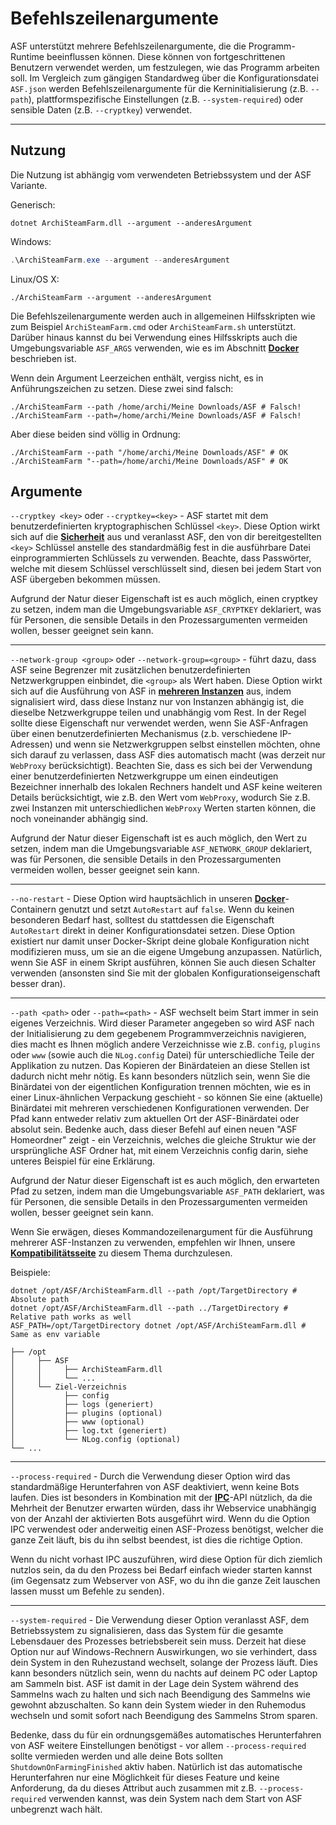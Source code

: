 # Befehlszeilenargumente

ASF unterstützt mehrere Befehlszeilenargumente, die die Programm-Runtime beeinflussen können. Diese können von fortgeschrittenen Benutzern verwendet werden, um festzulegen, wie das Programm arbeiten soll. Im Vergleich zum gängigen Standardweg über die Konfigurationsdatei `ASF.json` werden Befehlszeilenargumente für die Kerninitialisierung (z.B. `--path`), plattformspezifische Einstellungen (z.B. `--system-required`) oder sensible Daten (z.B. `--cryptkey`) verwendet.

* * *

## Nutzung

Die Nutzung ist abhängig vom verwendeten Betriebssystem und der ASF Variante.

Generisch:

```shell
dotnet ArchiSteamFarm.dll --argument --anderesArgument
```

Windows:

```powershell
.\ArchiSteamFarm.exe --argument --anderesArgument
```

Linux/OS X:

```shell
./ArchiSteamFarm --argument --anderesArgument
```

Die Befehlszeilenargumente werden auch in allgemeinen Hilfsskripten wie zum Beispiel `ArchiSteamFarm.cmd` oder `ArchiSteamFarm.sh` unterstützt. Darüber hinaus kannst du bei Verwendung eines Hilfsskripts auch die Umgebungsvariable `ASF_ARGS` verwenden, wie es im Abschnitt **[Docker](https://github.com/JustArchiNET/ArchiSteamFarm/wiki/Docker-de-DE#befehlszeilenargumente)** beschrieben ist.

Wenn dein Argument Leerzeichen enthält, vergiss nicht, es in Anführungszeichen zu setzen. Diese zwei sind falsch:

```shell
./ArchiSteamFarm --path /home/archi/Meine Downloads/ASF # Falsch!
./ArchiSteamFarm --path=/home/archi/Meine Downloads/ASF # Falsch!
```

Aber diese beiden sind völlig in Ordnung:

```shell
./ArchiSteamFarm --path "/home/archi/Meine Downloads/ASF" # OK
./ArchiSteamFarm "--path=/home/archi/Meine Downloads/ASF" # OK
```

## Argumente

`--cryptkey <key>` oder `--cryptkey=<key>` - ASF startet mit dem benutzerdefinierten kryptographischen Schlüssel `<key>`. Diese Option wirkt sich auf die **[Sicherheit](https://github.com/JustArchiNET/ArchiSteamFarm/wiki/Security-de-DE)** aus und veranlasst ASF, den von dir bereitgestellten `<key>` Schlüssel anstelle des standardmäßig fest in die ausführbare Datei einprogrammierten Schlüssels zu verwenden. Beachte, dass Passwörter, welche mit diesem Schlüssel verschlüsselt sind, diesen bei jedem Start von ASF übergeben bekommen müssen.

Aufgrund der Natur dieser Eigenschaft ist es auch möglich, einen cryptkey zu setzen, indem man die Umgebungsvariable `ASF_CRYPTKEY` deklariert, was für Personen, die sensible Details in den Prozessargumenten vermeiden wollen, besser geeignet sein kann.

* * *

`--network-group <group>` oder `--network-group=<group>` - führt dazu, dass ASF seine Begrenzer mit zusätzlichen benutzerdefinierten Netzwerkgruppen einbindet, die `<group>` als Wert haben. Diese Option wirkt sich auf die Ausführung von ASF in **[mehreren Instanzen](https://github.com/JustArchiNET/ArchiSteamFarm/wiki/Compatibility#multiple-instances)** aus, indem signalisiert wird, dass diese Instanz nur von Instanzen abhängig ist, die dieselbe Netzwerkgruppe teilen und unabhängig vom Rest. In der Regel sollte diese Eigenschaft nur verwendet werden, wenn Sie ASF-Anfragen über einen benutzerdefinierten Mechanismus (z.b. verschiedene IP-Adressen) und wenn sie Netzwerkgruppen selbst einstellen möchten, ohne sich darauf zu verlassen, dass ASF dies automatisch macht (was derzeit nur `WebProxy` berücksichtigt). Beachten Sie, dass es sich bei der Verwendung einer benutzerdefinierten Netzwerkgruppe um einen eindeutigen Bezeichner innerhalb des lokalen Rechners handelt und ASF keine weiteren Details berücksichtigt, wie z.B. den Wert vom `WebProxy`, wodurch Sie z.B. zwei Instanzen mit unterschiedlichen `WebProxy` Werten starten können, die noch voneinander abhängig sind.

Aufgrund der Natur dieser Eigenschaft ist es auch möglich, den Wert zu setzen, indem man die Umgebungsvariable `ASF_NETWORK_GROUP` deklariert, was für Personen, die sensible Details in den Prozessargumenten vermeiden wollen, besser geeignet sein kann.

* * *

`--no-restart` - Diese Option wird hauptsächlich in unseren **[Docker](https://github.com/JustArchi/ArchiSteamFarm/wiki/Docker-de-DE)**-Containern genutzt und setzt `AutoRestart` auf `false`. Wenn du keinen besonderen Bedarf hast, solltest du stattdessen die Eigenschaft `AutoRestart` direkt in deiner Konfigurationsdatei setzen. Diese Option existiert nur damit unser Docker-Skript deine globale Konfiguration nicht modifizieren muss, um sie an die eigene Umgebung anzupassen. Natürlich, wenn Sie ASF in einem Skript ausführen, können Sie auch diesen Schalter verwenden (ansonsten sind Sie mit der globalen Konfigurationseigenschaft besser dran).

* * *

`--path <path>` oder `--path=<path>` - ASF wechselt beim Start immer in sein eigenes Verzeichnis. Wird dieser Parameter angegeben so wird ASF nach der Initialisierung zu dem gegebenem Programmverzeichnis navigieren, dies macht es Ihnen möglich andere Verzeichnisse wie z.B. `config`, `plugins` oder `www` (sowie auch die `NLog.config` Datei) für unterschiedliche Teile der Applikation zu nutzen. Das Kopieren der Binärdateien an diese Stellen ist dadurch nicht mehr nötig. Es kann besonders nützlich sein, wenn Sie die Binärdatei von der eigentlichen Konfiguration trennen möchten, wie es in einer Linux-ähnlichen Verpackung geschieht - so können Sie eine (aktuelle) Binärdatei mit mehreren verschiedenen Konfigurationen verwenden. Der Pfad kann entweder relativ zum aktuellen Ort der ASF-Binärdatei oder absolut sein. Bedenke auch, dass dieser Befehl auf einen neuen "ASF Homeordner" zeigt - ein Verzeichnis, welches die gleiche Struktur wie der ursprüngliche ASF Ordner hat, mit einem Verzeichnis config darin, siehe unteres Beispiel für eine Erklärung.

Aufgrund der Natur dieser Eigenschaft ist es auch möglich, den erwarteten Pfad zu setzen, indem man die Umgebungsvariable `ASF_PATH` deklariert, was für Personen, die sensible Details in den Prozessargumenten vermeiden wollen, besser geeignet sein kann.

Wenn Sie erwägen, dieses Kommandozeilenargument für die Ausführung mehrerer ASF-Instanzen zu verwenden, empfehlen wir Ihnen, unsere **[Kompatibilitätsseite](https://github.com/JustArchiNET/ArchiSteamFarm/wiki/Compatibility#multiple-instances)** zu diesem Thema durchzulesen.

Beispiele:

```shell
dotnet /opt/ASF/ArchiSteamFarm.dll --path /opt/TargetDirectory # Absolute path
dotnet /opt/ASF/ArchiSteamFarm.dll --path ../TargetDirectory # Relative path works as well
ASF_PATH=/opt/TargetDirectory dotnet /opt/ASF/ArchiSteamFarm.dll # Same as env variable
```

```text
├── /opt
│     ├── ASF
│     │     ├── ArchiSteamFarm.dll
│     │     └── ...
│     └── Ziel-Verzeichnis
│           ├── config
│           ├── logs (generiert)
│           ├── plugins (optional)
│           ├── www (optional)
│           ├── log.txt (generiert)
│           └── NLog.config (optional)
└── ...
```

* * *

`--process-required` - Durch die Verwendung dieser Option wird das standardmäßige Herunterfahren von ASF deaktiviert, wenn keine Bots laufen. Dies ist besonders in Kombination mit der **[IPC](https://github.com/JustArchi/ArchiSteamFarm/wiki/IPC-de-DE)**-API nützlich, da die Mehrheit der Benutzer erwarten würden, dass ihr Webservice unabhängig von der Anzahl der aktivierten Bots ausgeführt wird. Wenn du die Option IPC verwendest oder anderweitig einen ASF-Prozess benötigst, welcher die ganze Zeit läuft, bis du ihn selbst beendest, ist dies die richtige Option.

Wenn du nicht vorhast IPC auszuführen, wird diese Option für dich ziemlich nutzlos sein, da du den Prozess bei Bedarf einfach wieder starten kannst (im Gegensatz zum Webserver von ASF, wo du ihn die ganze Zeit lauschen lassen musst um Befehle zu senden).

* * *

`--system-required` - Die Verwendung dieser Option veranlasst ASF, dem Betriebssystem zu signalisieren, dass das System für die gesamte Lebensdauer des Prozesses betriebsbereit sein muss. Derzeit hat diese Option nur auf Windows-Rechnern Auswirkungen, wo sie verhindert, dass dein System in den Ruhezustand wechselt, solange der Prozess läuft. Dies kann besonders nützlich sein, wenn du nachts auf deinem PC oder Laptop am Sammeln bist. ASF ist damit in der Lage dein System während des Sammelns wach zu halten und sich nach Beendigung des Sammelns wie gewohnt abzuschalten. So kann dein System wieder in den Ruhemodus wechseln und somit sofort nach Beendigung des Sammelns Strom sparen.

Bedenke, dass du für ein ordnungsgemäßes automatisches Herunterfahren von ASF weitere Einstellungen benötigst - vor allem `--process-required` sollte vermieden werden und alle deine Bots sollten `ShutdownOnFarmingFinished` aktiv haben. Natürlich ist das automatische Herunterfahren nur eine Möglichkeit für dieses Feature und keine Anforderung, da du dieses Attribut auch zusammen mit z.B. `--process-required` verwenden kannst, was dein System nach dem Start von ASF unbegrenzt wach hält.